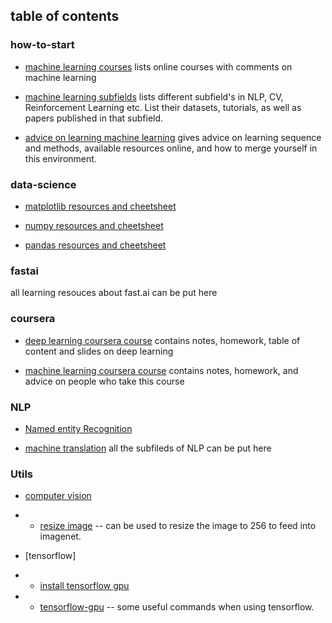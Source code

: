 ## table of contents

### how-to-start
- [machine learning courses](https://github.com/Emrys-Hong/machine_learning/blob/master/how-to-start/course.md) lists online courses with comments on machine learning

- [machine learning subfields](https://github.com/Emrys-Hong/machine_learning/blob/master/how-to-start/resources.md) lists different subfield's in NLP, CV, Reinforcement Learning etc. List their datasets, tutorials, as well as papers published in that subfield.

- [advice on learning machine learning](https://github.com/Emrys-Hong/machine_learning/blob/master/how-to-start/advice_on_ml.md) gives advice on learning sequence and methods, available resources online, and how to merge yourself in this environment.

### data-science

- [matplotlib resources and cheetsheet](https://github.com/Emrys-Hong/machine_learning/blob/master/data_science/matplotlib.md)

- [numpy resources and cheetsheet](https://github.com/Emrys-Hong/machine_learning/blob/master/data_science/numpy_glossary.md)

- [pandas resources and cheetsheet](https://github.com/Emrys-Hong/machine_learning/blob/master/data_science/pandas.md)

### fastai
all learning resouces about fast.ai can be put here

### coursera
- [deep learning coursera course](https://github.com/Emrys-Hong/machine_learning/tree/master/coursera/deep_learning_Ng) contains notes, homework, table of content and slides on deep learning

- [machine learning coursera course](https://github.com/Emrys-Hong/machine_learning/tree/master/coursera/machine_learning_Ng) contains notes, homework,  and advice on people who take this course

### NLP
- [Named entity Recognition](https://github.com/Emrys-Hong/machine_learning/blob/master/NLP/Named_entity_recognition.md)

- [machine translation](https://github.com/Emrys-Hong/machine_learning/blob/master/NLP/machine_translation.md)
all the subfileds of NLP can be put here

### Utils

- [computer vision](https://github.com/Emrys-Hong/machine_learning/tree/master/utils/computer_vision)
- - [resize image](https://github.com/Emrys-Hong/machine_learning/blob/master/utils/computer_vision/resize_image.md) -- can be used to resize the image to 256 to feed into imagenet.

- [tensorflow]
- - [install tensorflow gpu](https://github.com/Emrys-Hong/machine_learning/blob/master/utils/computer_vision/resize_image.md)
- - [tensorflow-gpu](https://github.com/Emrys-Hong/machine_learning/blob/master/utils/computer_vision/resize_image.md) -- some useful commands when using tensorflow.

